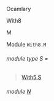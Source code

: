 Ocamlary

With8

M

Module `With8.M`

<a id="module-type-S"></a>

###### module type S =

> [With5.S](Ocamlary.With5.module-type-S.md)


<a id="module-N"></a>

###### module [N](Ocamlary.module-type-With8.M.N.md)
